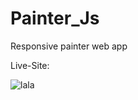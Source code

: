 # Painter_Js
Responsive painter web app

Live-Site: 

![lala](https://user-images.githubusercontent.com/78149229/128914925-de902890-ae91-4e43-be21-aa29239fe7cc.png)
